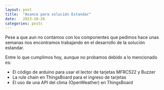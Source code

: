 ```yaml
---
layout: post
title:  "Avance para solución Estandar"
date:   2023-10-26 
categories: posts
---
```


Pese a que aun no contamos con los componentes que pedimos hace unas semanas nos encontramos trabajando en el desarrollo de la solución estandar.

Entre lo que cumplimos hoy, aunque no probamos debido a lo mencionado es:

* El código de arduino para usar el lector de tarjetas MFRC522 y Buzzer
* La rule chain en ThingsBoard para el ingreso de tarjetas
* El uso de una API del clima (OpenWeather) en ThingsBoard 
